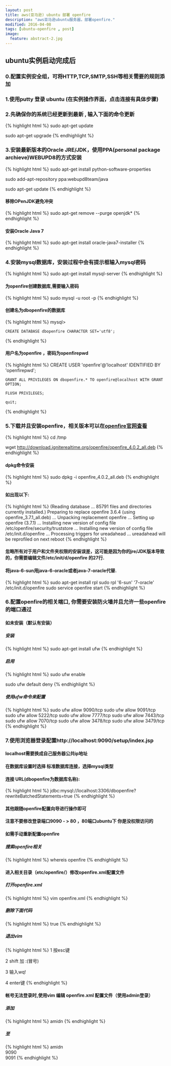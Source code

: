 ```yaml
---
layout: post
title: aws(亚马逊) ubuntu 部署 openfire
description: "aws亚马逊ubuntu服务器，部署openfire."
modified: 2016-04-08
tags: [ubuntu-openfire , post]
image:
  feature: abstract-2.jpg
---
```


## ubuntu实例启动完成后

### 0.配置实例安全组，可将HTTP,TCP,SMTP,SSH等相关需要的规则添加



### 1.使用putty 登录 ubuntu (在实例操作界面，点击连接有具体步骤)



### 2.先确保你的系统已经更新到最新 , 输入下面的命令更新
{% highlight html %}
sudo apt-get update

sudo apt-get upgrade
{% endhighlight %}
    
    
    
### 3.安装最新版本的Oracle JRE/JDK，使用PPA(personal package archieve)WEBUPD8的方式安装
{% highlight html %}
sudo apt-get install python-software-properties

sudo add-apt-repository ppa:webupd8team/java

sudo apt-get update
{% endhighlight %}

#### 移除OPenJDK避免冲突
{% highlight html %}
sudo apt-get remove --purge openjdk*
{% endhighlight %}

#### 安装Oracle Java 7
{% highlight html %}
sudo apt-get install oracle-java7-installer
{% endhighlight %}



### 4.安装mysql数据库，安装过程中会有提示框输入mysql密码
{% highlight html %}
sudo apt-get install mysql-server
{% endhighlight %}

#### 为openfire创建数据库,需要输入密码
{% highlight html %}
sudo mysql -u root -p
{% endhighlight %}

#### 创建名为dbopenfire的数据库
{% highlight html %}
mysql>

    CREATE DATABASE dbopenfire CHARACTER SET='utf8';
{% endhighlight %}

#### 用户名为openfire ，密码为openfirepwd
{% highlight html %}
    CREATE USER 'openfire'@'localhost' IDENTIFIED BY 'openfirepwd';

    GRANT ALL PRIVILEGES ON dbopenfire.* TO openfire@localhost WITH GRANT OPTION;

    FLUSH PRIVILEGES;

    quit;
{% endhighlight %}



### 5.下载并且安装openfire，相关版本可以在[openfire官网查看](http://www.igniterealtime.org/downloads/index.jsp)
{% highlight html %}
cd /tmp

wget http://download.igniterealtime.org/openfire/openfire_4.0.2_all.deb
{% endhighlight %}

#### dpkg命令安装
{% highlight html %}
sudo dpkg -i openfire_4.0.2_all.deb
{% endhighlight %}

#### 如出现以下:
{% highlight html %}
(Reading database ... 85791 files and directories currently installed.)
Preparing to replace openfire 3.6.4 (using openfire_3.7.1_all.deb) ...
Unpacking replacement openfire ...
Setting up openfire (3.7.1) ...
Installing new version of config file /etc/openfire/security/truststore ...
Installing new version of config file /etc/init.d/openfire ...
Processing triggers for ureadahead ...
ureadahead will be reprofiled on next reboot
{% endhighlight %}

#### 忽略所有对于用户和文件夹权限的安装误差，这可能是因为你的jre/JDK版本导致的，你需要编辑文件/etc/init/d/openfire  的27行.

#### 将java-6-sun用java-6-oracle或者java-7-oracle代替.
{% highlight html %}
sudo apt-get install rpl
sudo rpl '6-sun' '7-oracle' /etc/init.d/openfire
sudo service openfire start
{% endhighlight %}



### 6.配置openfire的相关端口, 你需要安装防火墙并且允许一些openfire的端口通过

#### 如未安装（默认有安装）

##### 安装
{% highlight html %}
sudo apt-get install ufw
{% endhighlight %}

##### 启用
{% highlight html %}
sudo ufw enable

sudo ufw default deny
{% endhighlight %}

##### 使用ufw命令来配置
{% highlight html %}
sudo ufw allow 9090/tcp
sudo ufw allow 9091/tcp
sudo ufw allow 5222/tcp
sudo ufw allow 7777/tcp
sudo ufw allow 7443/tcp
sudo ufw allow 7070/tcp
sudo ufw allow 3478/tcp
sudo ufw allow 3479/tcp
{% endhighlight %}



### 7.使用浏览器登录配置http://localhost:9090/setup/index.jsp

#### localhost需要换成自己服务器公共ip地址

#### 在数据库设置时选择 标准数据库连接，选择mysql类型

#### 连接 URL(dbopenfire为数据库名称):
{% highlight html %}
jdbc:mysql://localhost:3306/dbopenfire?rewriteBatchedStatements=true
{% endhighlight %}

#### 其他跟随openfire配置向导进行操作即可

#### 注意不要修改登录端口9090 - > 80 ，80端口ubuntu下 你是没权限访问的

#### 如需手动重新配置openfire

##### 搜索openfire相关
{% highlight html %}
whereis openfire 
{% endhighlight %}

#### 进入相关目录（etc/openfire/）修改openfire.xml配置文件

##### 打开openfire.xml
{% highlight html %}
vim openfire.xml
{% endhighlight %}

##### 删除下面代码
{% highlight html %}
<setup>true</setup>
{% endhighlight %}

##### 退出vim
{% highlight html %}
1 按esc键

2 shift 加 :(冒号)

3 输入wq!

4 enter键
{% endhighlight %}

#### 帐号无法登录时,使用vim 编辑 openfire.xml 配置文件（使用admin登录） 

##### 添加
{% highlight html %}
<admin>
<authorizedUsernames>amidn</authorizedUsernames>
</admin>
{% endhighlight %}

##### 至
{% highlight html %}
<jive>
   <admin>
     <authorizedUsernames>amidn</authorizedUsernames>
   </admin>
   <adminConsole> 
     <!-- Disable either port by setting the value to -1 -->  
     <port>9090</port>  
     <securePort>9091</securePort> 
   </adminConsole>
{% endhighlight %}








